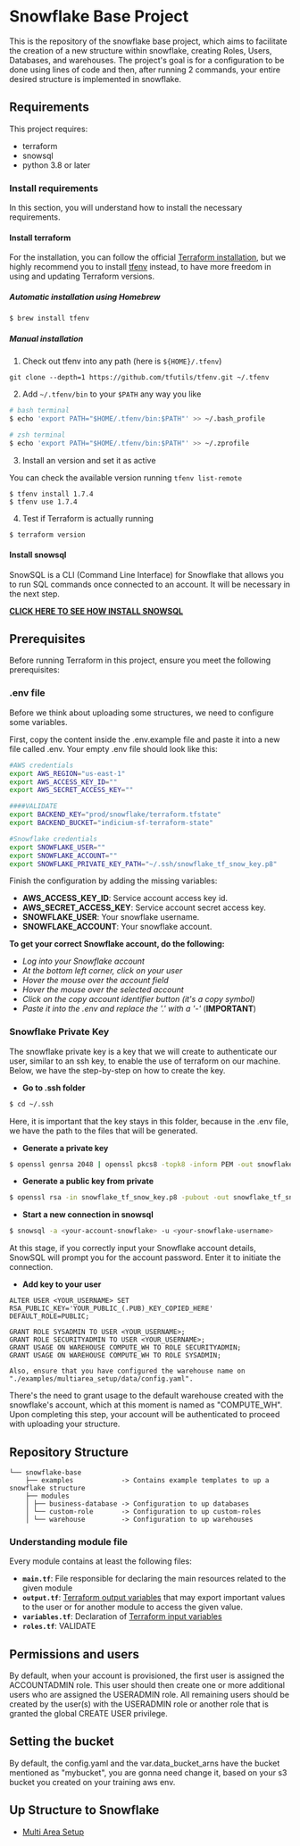 # Snowflake Base Project
This is the repository of the snowflake base project, which aims to facilitate the creation of a new structure within snowflake, creating Roles, Users, Databases, and warehouses. The project's goal is for a configuration to be done using lines of code and then, after running 2 commands, your entire desired structure is implemented in snowflake.

## Requirements

This project requires:

- terraform
- snowsql
- python 3.8 or later

### Install requirements

In this section, you will understand how to install the necessary requirements.

#### Install terraform

For the installation, you can follow the official [Terraform installation](https://developer.hashicorp.com/terraform/tutorials/aws-get-started/install-cli), but we highly recommend you to install [tfenv](https://github.com/tfutils/tfenv) instead, to have more freedom in using and updating Terraform versions.

##### Automatic installation using Homebrew

```bash
$ brew install tfenv
```
##### Manual installation

1. Check out tfenv into any path (here is `${HOME}/.tfenv`)

```console
git clone --depth=1 https://github.com/tfutils/tfenv.git ~/.tfenv
```

2. Add `~/.tfenv/bin` to your `$PATH` any way you like

```bash
# bash terminal
$ echo 'export PATH="$HOME/.tfenv/bin:$PATH"' >> ~/.bash_profile

# zsh terminal
$ echo 'export PATH="$HOME/.tfenv/bin:$PATH"' >> ~/.zprofile
```

3. Install an version and set it as active

You can check the available version running `tfenv list-remote`

```
$ tfenv install 1.7.4
$ tfenv use 1.7.4
```

4. Test if Terraform is actually running
```bash
$ terraform version
```

#### Install snowsql

SnowSQL is a CLI (Command Line Interface) for Snowflake that allows you to run SQL commands once connected to an account. It will be necessary in the next step.

[**CLICK HERE TO SEE HOW INSTALL SNOWSQL**](https://developers.snowflake.com/snowsql/)

## Prerequisites

Before running Terraform in this  project, ensure you meet the following prerequisites:

### .env file

Before we think about uploading some structures, we need to configure some variables.

First, copy the content inside the .env.example file and paste it into a new file called .env. Your empty .env file should look like this:

```bash
#AWS credentials
export AWS_REGION="us-east-1"
export AWS_ACCESS_KEY_ID=""
export AWS_SECRET_ACCESS_KEY=""

####VALIDATE
export BACKEND_KEY="prod/snowflake/terraform.tfstate"
export BACKEND_BUCKET="indicium-sf-terraform-state"

#Snowflake credentials
export SNOWFLAKE_USER=""
export SNOWFLAKE_ACCOUNT=""
export SNOWFLAKE_PRIVATE_KEY_PATH="~/.ssh/snowflake_tf_snow_key.p8"
```

Finish the configuration by adding the missing variables:

- **AWS_ACCESS_KEY_ID**: Service account access key id.
- **AWS_SECRET_ACCESS_KEY**: Service account secret access key.
- **SNOWFLAKE_USER**: Your snowflake username.
- **SNOWFLAKE_ACCOUNT**: Your snowflake account.

**To get your correct Snowflake account, do the following:**

- *Log into your Snowflake account*
- *At the bottom left corner, click on your user*
- *Hover the mouse over the account field*
- *Hover the mouse over the selected account*
- *Click on the copy account identifier button (it's a copy symbol)*
- *Paste it into the .env and replace the '.' with a '-'* (**IMPORTANT**)

### Snowflake Private Key

The snowflake private key is a key that we will create to authenticate our user, similar to an ssh key, to enable the use of terraform on our machine. Below, we have the step-by-step on how to create the key.

- **Go to .ssh folder**
```bash
$ cd ~/.ssh
```
Here, it is important that the key stays in this folder, because in the .env file, we have the path to the files that will be generated.
- **Generate a private key**
```bash
$ openssl genrsa 2048 | openssl pkcs8 -topk8 -inform PEM -out snowflake_tf_snow_key.p8 -nocrypt
```
- **Generate a public key from private**
```bash
$ openssl rsa -in snowflake_tf_snow_key.p8 -pubout -out snowflake_tf_snow_key.pub
```
- **Start a new connection in snowsql**
```bash
$ snowsql -a <your-account-snowflake> -u <your-snowflake-username>
```
At this stage, if you correctly input your Snowflake account details, SnowSQL will prompt you for the account password. Enter it to initiate the connection.
- **Add key to your user**
```snowsql
ALTER USER <YOUR_USERNAME> SET RSA_PUBLIC_KEY='YOUR_PUBLIC_(.PUB)_KEY_COPIED_HERE' DEFAULT_ROLE=PUBLIC;

GRANT ROLE SYSADMIN TO USER <YOUR_USERNAME>;
GRANT ROLE SECURITYADMIN TO USER <YOUR_USERNAME>;
GRANT USAGE ON WAREHOUSE COMPUTE_WH TO ROLE SECURITYADMIN;
GRANT USAGE ON WAREHOUSE COMPUTE_WH TO ROLE SYSADMIN;
```

```
Also, ensure that you have configured the warehouse name on "./examples/multiarea_setup/data/config.yaml".
```

There's the need to grant usage to the default warehouse created with the snowflake's account, which at this moment is named as "COMPUTE_WH".
Upon completing this step, your account will be authenticated to proceed with uploading your structure.

## Repository Structure

```
└── snowflake-base
    ├── examples            -> Contains example templates to up a snowflake structure
    ├── modules
    │ ├── business-database -> Configuration to up databases
    │ └── custom-role       -> Configuration to up custom-roles
    │ └── warehouse         -> Configuration to up warehouses
```

### Understanding module file
Every module contains at least the following files:

- **`main.tf`**: File responsible for declaring the main resources related to the given module
- **`output.tf`**: [Terraform output variables](https://developer.hashicorp.com/terraform/language/values/outputs) that may export important values to the user or for another module to access the given value.
- **`variables.tf`**: Declaration of [Terraform input variables](https://developer.hashicorp.com/terraform/language/values/variables)
- **`roles.tf`**: VALIDATE

## Permissions and users
By default, when your account is provisioned, the first user is assigned the ACCOUNTADMIN role. This user should then create one or more additional users who are assigned the USERADMIN role. All remaining users should be created by the user(s) with the USERADMIN role or another role that is granted the global CREATE USER privilege.

## Setting the bucket
By default, the config.yaml and the var.data_bucket_arns have the bucket mentioned as "mybucket", you are gonna need change it, based on your s3 bucket you created on your training aws env.

## Up Structure to Snowflake
- [Multi Area Setup](/examples/multiarea_setup/README.md)
